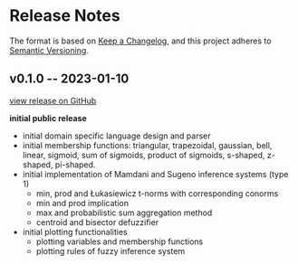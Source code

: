 # Release Notes

The format is based on [Keep a Changelog](https://keepachangelog.com/en/1.0.0/), and this project adheres to [Semantic Versioning](https://semver.org/spec/v2.0.0.html).

## v0.1.0 -- 2023-01-10

[view release on GitHub](https://github.com/lucaferranti/FuzzyLogic.jl/releases/tag/v0.1.0)

**initial public release**

- initial domain specific language design and parser
- initial membership functions: triangular, trapezoidal, gaussian, bell, linear, sigmoid, sum of sigmoids, product of sigmoids, s-shaped, z-shaped, pi-shaped.
- initial implementation of Mamdani and Sugeno inference systems (type 1)
  - min, prod and Łukasiewicz t-norms with corresponding conorms
  - min and prod implication
  - max and probabilistic sum aggregation method
  - centroid and bisector defuzzifier
- initial plotting functionalities
  - plotting variables and membership functions
  - plotting rules of fuzzy inference system